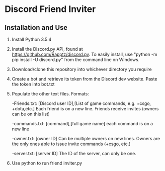 # Discord Friend Inviter

## Installation and Use
1. Install Python 3.5.4

2. Install the Discord.py API, found at https://github.com/Rapptz/discord.py. To easily install, use "python -m pip install -U discord.py" from the command line on Windows.

3. Download/clone this repository into whichever directory you require

4. Create a bot and retrieve its token from the Discord dev website. Paste the token into bot.txt

5. Populate the other text files. Formats:
  
      -Friends.txt: [Discord user ID],[List of game commands, e.g. +csgo, +dota,etc.] Each friend is on a new line. Friends receive             invites (owners can be on this list)
  
      -commands.txt: [command],[full game name] each command is on a new line
  
      -owner.txt: [owner ID] Can be multiple owners on new lines. Owners are the only ones able to issue invite commands (+csgo, etc.)
  
      -server.txt: [server ID] The ID of the server, can only be one.
  
  6. Use python to run friend inviter.py
